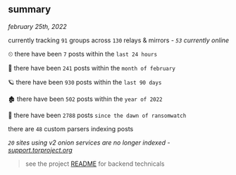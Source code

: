 
## summary
_february 25th, 2022_

currently tracking `91` groups across `130` relays & mirrors - _`53` currently online_

⏲ there have been `7` posts within the `last 24 hours`

🦈 there have been `241` posts within the `month of february`

🪐 there have been `930` posts within the `last 90 days`

🏚 there have been `502` posts within the `year of 2022`

🦕 there have been `2788` posts `since the dawn of ransomwatch`

there are `48` custom parsers indexing posts

_`20` sites using v2 onion services are no longer indexed - [support.torproject.org](https://support.torproject.org/onionservices/v2-deprecation/)_

> see the project [README](https://github.com/thetanz/ransomwatch#ransomwatch--) for backend technicals
